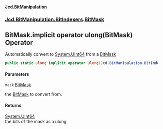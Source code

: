 #### [Jcd.BitManipulation](index.md 'index')
### [Jcd.BitManipulation.BitIndexers](Jcd.BitManipulation.BitIndexers.md 'Jcd.BitManipulation.BitIndexers').[BitMask](Jcd.BitManipulation.BitIndexers.BitMask.md 'Jcd.BitManipulation.BitIndexers.BitMask')

## BitMask.implicit operator ulong(BitMask) Operator

Automatically convert to [System.UInt64](https://docs.microsoft.com/en-us/dotnet/api/System.UInt64 'System.UInt64') from a [BitMask](Jcd.BitManipulation.BitIndexers.BitMask.md 'Jcd.BitManipulation.BitIndexers.BitMask')

```csharp
public static ulong implicit operator ulong(Jcd.BitManipulation.BitIndexers.BitMask mask);
```
#### Parameters

<a name='Jcd.BitManipulation.BitIndexers.BitMask.op_Implicitulong(Jcd.BitManipulation.BitIndexers.BitMask).mask'></a>

`mask` [BitMask](Jcd.BitManipulation.BitIndexers.BitMask.md 'Jcd.BitManipulation.BitIndexers.BitMask')

the [BitMask](Jcd.BitManipulation.BitIndexers.BitMask.md 'Jcd.BitManipulation.BitIndexers.BitMask') to convert from.

#### Returns
[System.UInt64](https://docs.microsoft.com/en-us/dotnet/api/System.UInt64 'System.UInt64')  
the bits of the mask as a ulong
